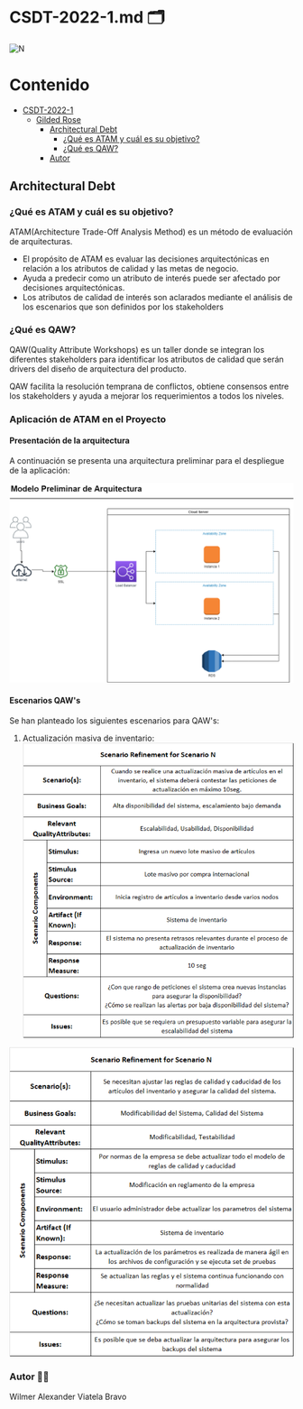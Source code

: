 # CSDT-2022-1.md :card_index_dividers:	

![N](https://escuelaing.s3.amazonaws.com/staging/images/logo-ecijg.width-380.png)

# Contenido
- [CSDT-2022-1](https://github.com/alexviatela/GildedRose-Refactoring-Kata/blob/main/CSDT-2022-1.md)
  * [Gilded Rose](#gilded-rose)
    + [Architectural Debt](#Architectural-Debt)
		+ [¿Qué es ATAM y cuál es su objetivo?](#¿Qué-es-ATAM-y-cuál-es-su-objetivo?)
		+ [¿Qué es QAW?](#¿Qué-es-QAW?)
    + [Autor](#autor)


## Architectural Debt


### ¿Qué es ATAM y cuál es su objetivo?
ATAM(Architecture Trade-Off Analysis Method) es un método de evaluación de arquitecturas. 

* El propósito de ATAM es evaluar las decisiones arquitectónicas en relación a los atributos de calidad y las metas de negocio.
* Ayuda a predecir como un atributo de interés puede ser afectado por decisiones arquitectónicas.
* Los atributos de calidad de interés son aclarados mediante el análisis de los escenarios que son definidos por los stakeholders

### ¿Qué es QAW?
QAW(Quality Attribute Workshops) es un taller donde se integran los diferentes stakeholders para identificar los atributos de calidad que serán drivers del diseño de arquitectura del producto.

QAW facilita la resolución temprana de conflictos, obtiene consensos entre los stakeholders y ayuda a mejorar los requerimientos a todos los niveles.


### Aplicación de ATAM en el Proyecto


#### Presentación de la arquitectura
A continuación se presenta una arquitectura preliminar para el despliegue de la aplicación:

![](https://raw.githubusercontent.com/alexviatela/GildedRose-Refactoring-Kata/main/images/ModeloArquitectura.png)

#### Escenarios QAW's
Se han planteado los siguientes escenarios para QAW's:

1) Actualización masiva de inventario:
![](https://raw.githubusercontent.com/alexviatela/GildedRose-Refactoring-Kata/main/images/Scenario_1_QAW.png)

![](https://raw.githubusercontent.com/alexviatela/GildedRose-Refactoring-Kata/main/images/Scenario_2_QAW.png)




### Autor :man_beard:
Wilmer Alexander Viatela Bravo
